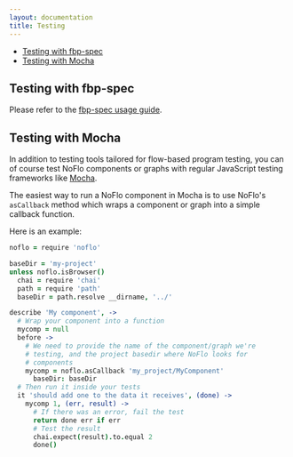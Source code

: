 ```yaml
---
layout: documentation
title: Testing
---
```

- [Testing with fbp-spec](#testing-with-fbp-spec)
- [Testing with Mocha](#testing-with-mocha)

## Testing with fbp-spec

Please refer to the [fbp-spec usage guide](https://github.com/flowbased/fbp-spec#usage).

## Testing with Mocha

In addition to testing tools tailored for flow-based program testing, you can of course test NoFlo components or graphs with regular JavaScript testing frameworks like [Mocha](https://mochajs.org/).

The easiest way to run a NoFlo component in Mocha is to use NoFlo's `asCallback` method which wraps a component or graph into a simple callback function.

Here is an example:

```coffeescript
noflo = require 'noflo'

baseDir = 'my-project'
unless noflo.isBrowser()
  chai = require 'chai'
  path = require 'path'
  baseDir = path.resolve __dirname, '../'

describe 'My component', ->
  # Wrap your component into a function
  mycomp = null
  before ->
    # We need to provide the name of the component/graph we're
    # testing, and the project basedir where NoFlo looks for
    # components
    mycomp = noflo.asCallback 'my_project/MyComponent'
      baseDir: baseDir
  # Then run it inside your tests
  it 'should add one to the data it receives', (done) ->
    mycomp 1, (err, result) ->
      # If there was an error, fail the test
      return done err if err
      # Test the result
      chai.expect(result).to.equal 2
      done()
```
